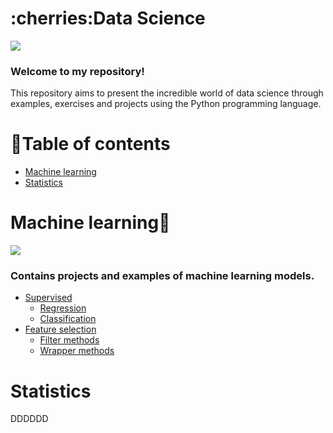 

<h1 align="left">:cherries:Data Science</h1>

<img src="https://img.shields.io/static/v1?label=DataScience&message=English&color=e07a5f&style=for-the-badge&logo=GitHub">

### Welcome to my repository!

This repository aims to present the incredible world of data science through examples, exercises and projects using the Python programming language.

# :cherries:Table of contents
- [Machine learning](#machine-learning)
- [Statistics](#statistics)

# Machine learning:cherries:

<img src="https://www.edureka.co/blog/wp-content/uploads/2018/03/Types-of-Machine-Learning-Waht-is-Machine-Learning-Edureka-2.png">

### Contains projects and examples of machine learning models.
<!--ts-->
  * [Supervised](https://github.com/LucasKiraly/DataScience-EN/tree/master/Machine%20Learning/Supervised)
    * [Regression](https://github.com/LucasKiraly/DataScience-EN/tree/master/Machine%20Learning/Supervised/Regression)
    * [Classification](https://github.com/LucasKiraly/DataScience-EN/tree/master/Machine%20Learning/Supervised/Classification)
  * [Feature selection](https://github.com/LucasKiraly/DataScience-EN/tree/master/Machine%20Learning/Feature%20Selection)
    * [Filter methods](https://github.com/LucasKiraly/DataScience-EN/tree/master/Machine%20Learning/Feature%20Selection/Filter%20Methods)
    * [Wrapper methods](https://github.com/LucasKiraly/DataScience-EN/tree/master/Machine%20Learning/Feature%20Selection/Wrapper%20Methods)
<!--te-->

# Statistics
DDDDDD